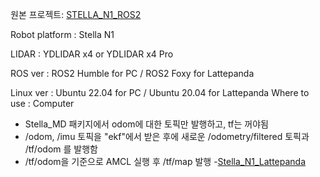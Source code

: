 원본 프로젝트: [STELLA_N1_ROS2](https://github.com/ntrexlab/STELLA_N1_REMOTEPC_X4_ROS2_v2.0)

Robot platform : Stella N1

LIDAR : YDLIDAR x4 or YDLIDAR x4 Pro

ROS ver : ROS2 Humble for PC / ROS2 Foxy for Lattepanda

Linux ver : Ubuntu 22.04 for PC / Ubuntu 20.04 for Lattepanda
Where to use : Computer

- Stella_MD 패키지에서 odom에 대한 토픽만 발행하고, tf는 꺼야됨
- /odom, /imu 토픽을 "ekf"에서 받은 후에 새로운 /odometry/filtered 토픽과 /tf/odom 를 발행함 
- /tf/odom을 기준으로 AMCL 실행 후 /tf/map 발행 
-[Stella_N1_Lattepanda](https://github.com/Gyeongrok-Jang/Stella_N1_Lattepanda)
